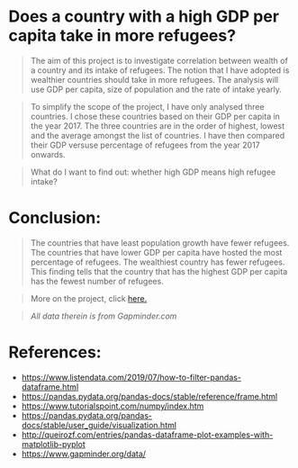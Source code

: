 # Does a country with a high GDP per capita take in more refugees?

> The aim of this project is to investigate correlation between wealth of a country and its intake of refugees. The notion that I have adopted is wealthier countries should take in more refugees. The analysis will use GDP per capita, size of population and the rate of intake yearly.  

> To simplify the scope of the project, I have only analysed three countries. I chose these countries based on their GDP per capita in the year 2017. The three countries are in the order of highest, lowest and the average amongst the list of countries. I have then compared their GDP versuse percentage of refugees from the year 2017 onwards. 

> What do I want to find out: whether high GDP means high refugee intake?  

# __Conclusion:__ 
> The countries that have least population growth have fewer refugees. The countries that have lower GDP per capita have hosted the most percentage of refugees. The wealthiest country has fewer refugees. This finding tells that the country that has the highest GDP per capita has the fewest number of refugees.

> More on the project, click [here.](https://github.com/Ajeethaa/GDP-vs-Refugee-Intake/blob/master/GDP%20vs%20Refugee%20Intake%20-%20Investigate%20a%20Dataset.html)

>_All data therein is from Gapminder.com_

# __References:__

- https://www.listendata.com/2019/07/how-to-filter-pandas-dataframe.html  
- https://pandas.pydata.org/pandas-docs/stable/reference/frame.html  
- https://www.tutorialspoint.com/numpy/index.htm  
- https://pandas.pydata.org/pandas-docs/stable/user_guide/visualization.html  
- http://queirozf.com/entries/pandas-dataframe-plot-examples-with-matplotlib-pyplot  
- https://www.gapminder.org/data/
